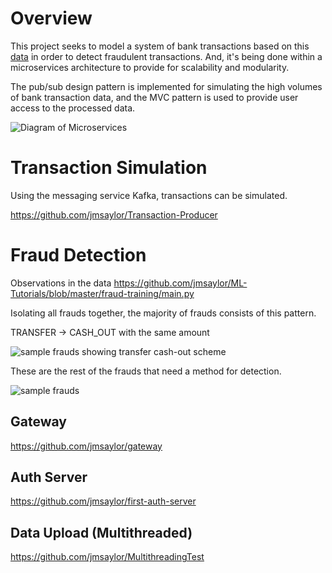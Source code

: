 # Overview

This project seeks to model a system of bank transactions based on this [data](https://www.kaggle.com/ntnu-testimon/paysim1) in order to detect fraudulent transactions. And, it's being done within a microservices architecture to provide for scalability and modularity. 

The pub/sub design pattern is implemented for simulating the high volumes of bank transaction data, and the MVC pattern is used to provide user access to the processed data.

![Diagram of Microservices](https://imgur.com/9Q0kurz.jpg)

# Transaction Simulation

Using the messaging service Kafka, transactions can be simulated.

https://github.com/jmsaylor/Transaction-Producer

# Fraud Detection

Observations in the data
https://github.com/jmsaylor/ML-Tutorials/blob/master/fraud-training/main.py

Isolating all frauds  together, the majority of frauds consists of this pattern.

TRANSFER -> CASH_OUT with the same amount

![sample frauds showing transfer cash-out scheme](https://imgur.com/7RWAMVU.jpg)

These are the rest of the frauds that need a method for detection.

![sample frauds](https://imgur.com/KYOguJ8.jpg)

## Gateway

https://github.com/jmsaylor/gateway


## Auth Server

https://github.com/jmsaylor/first-auth-server

## Data Upload (Multithreaded)

https://github.com/jmsaylor/MultithreadingTest
